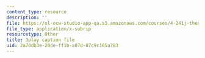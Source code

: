 ```yaml
---
content_type: resource
description: ''
file: https://ol-ocw-studio-app-qa.s3.amazonaws.com/courses/4-241j-theory-of-city-form-spring-2013/2a70db3e20deff1ba07d87c9c165a783_HHpf1He752s.srt
file_type: application/x-subrip
resourcetype: Other
title: 3play caption file
uid: 2a70db3e-20de-ff1b-a07d-87c9c165a783
---
```

